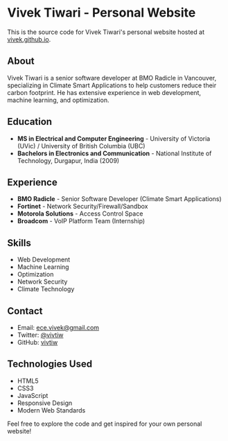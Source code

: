 # Vivek Tiwari - Personal Website

This is the source code for Vivek Tiwari's personal website hosted at [vivek.github.io](https://vivek.github.io).

## About

Vivek Tiwari is a senior software developer at BMO Radicle in Vancouver, specializing in Climate Smart Applications to help customers reduce their carbon footprint. He has extensive experience in web development, machine learning, and optimization.

## Education

- **MS in Electrical and Computer Engineering** - University of Victoria (UVic) / University of British Columbia (UBC)
- **Bachelors in Electronics and Communication** - National Institute of Technology, Durgapur, India (2009)

## Experience

- **BMO Radicle** - Senior Software Developer (Climate Smart Applications)
- **Fortinet** - Network Security/Firewall/Sandbox
- **Motorola Solutions** - Access Control Space
- **Broadcom** - VoIP Platform Team (Internship)

## Skills

- Web Development
- Machine Learning
- Optimization
- Network Security
- Climate Technology

## Contact

- Email: ece.vivek@gmail.com
- Twitter: [@vivtiw](https://twitter.com/vivtiw)
- GitHub: [vivtiw](https://github.com/vivtiw/)

## Technologies Used

- HTML5
- CSS3
- JavaScript
- Responsive Design
- Modern Web Standards

Feel free to explore the code and get inspired for your own personal website!